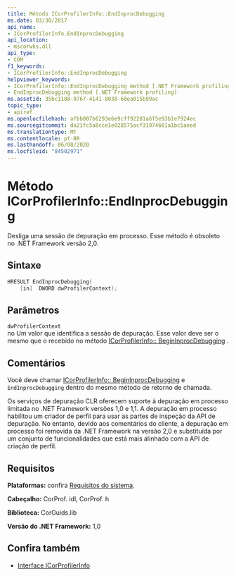 ```yaml
---
title: Método ICorProfilerInfo::EndInprocDebugging
ms.date: 03/30/2017
api_name:
- ICorProfilerInfo.EndInprocDebugging
api_location:
- mscorwks.dll
api_type:
- COM
f1_keywords:
- ICorProfilerInfo::EndInprocDebugging
helpviewer_keywords:
- ICorProfilerInfo::EndInprocDebugging method [.NET Framework profiling]
- EndInprocDebugging method [.NET Framework profiling]
ms.assetid: 35bc1188-9767-4141-8038-60ea015b99ac
topic_type:
- apiref
ms.openlocfilehash: afbb007b6293e6e9cff92281a6f5e93b1e7924ec
ms.sourcegitcommit: da21fc5a8cce1e028575acf31974681a1bc5aeed
ms.translationtype: MT
ms.contentlocale: pt-BR
ms.lasthandoff: 06/08/2020
ms.locfileid: "84502971"
---
```

# <a name="icorprofilerinfoendinprocdebugging-method"></a>Método ICorProfilerInfo::EndInprocDebugging
Desliga uma sessão de depuração em processo. Esse método é obsoleto no .NET Framework versão 2,0.  
  
## <a name="syntax"></a>Sintaxe  
  
```cpp  
HRESULT EndInprocDebugging(  
    [in]  DWORD dwProfilerContext);  
```  
  
## <a name="parameters"></a>Parâmetros  
 `dwProfilerContext`  
 no Um valor que identifica a sessão de depuração. Esse valor deve ser o mesmo que o recebido no método [ICorProfilerInfo:: BeginInprocDebugging](icorprofilerinfo-begininprocdebugging-method.md) .  
  
## <a name="remarks"></a>Comentários  
 Você deve chamar [ICorProfilerInfo:: BeginInprocDebugging](icorprofilerinfo-begininprocdebugging-method.md) e `EndInprocDebugging` dentro do mesmo método de retorno de chamada.  
  
 Os serviços de depuração CLR oferecem suporte à depuração em processo limitada no .NET Framework versões 1,0 e 1,1. A depuração em processo habilitou um criador de perfil para usar as partes de inspeção da API de depuração. No entanto, devido aos comentários do cliente, a depuração em processo foi removida da .NET Framework na versão 2,0 e substituída por um conjunto de funcionalidades que está mais alinhado com a API de criação de perfil.  
  
## <a name="requirements"></a>Requisitos  
 **Plataformas:** confira [Requisitos do sistema](../../get-started/system-requirements.md).  
  
 **Cabeçalho:** CorProf. idl, CorProf. h  
  
 **Biblioteca:** CorGuids.lib  
  
 **Versão do .NET Framework:** 1,0  
  
## <a name="see-also"></a>Confira também

- [Interface ICorProfilerInfo](icorprofilerinfo-interface.md)
